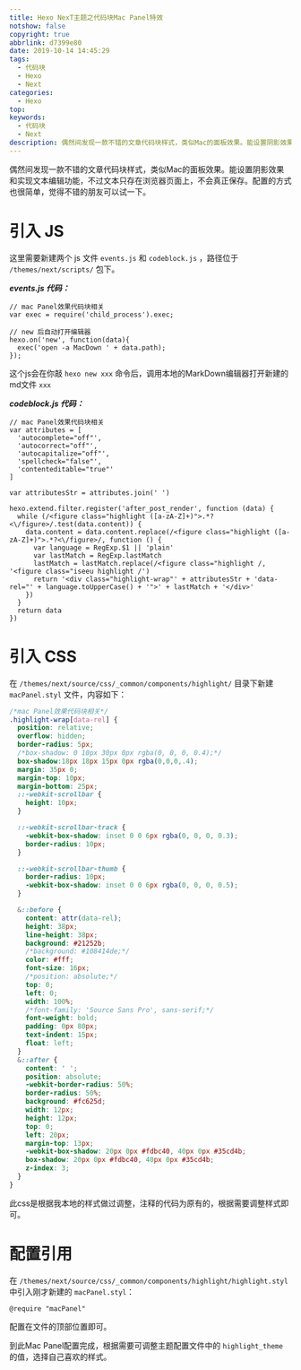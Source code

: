 ```yaml
---
title: Hexo NexT主题之代码块Mac Panel特效
notshow: false
copyright: true
abbrlink: d7399e80
date: 2019-10-14 14:45:29
tags:
  - 代码块
  - Hexo
  - Next
categories:
  - Hexo
top:
keywords:
  - 代码块
  - Next
description: 偶然间发现一款不错的文章代码块样式，类似Mac的面板效果。能设置阴影效果和实现文本编辑功能，不过文本只存在浏览器页面上，不会真正保存。配置的方式也很简单，觉得不错的朋友可以试一下。
---
```


偶然间发现一款不错的文章代码块样式，类似Mac的面板效果。能设置阴影效果和实现文本编辑功能，不过文本只存在浏览器页面上，不会真正保存。配置的方式也很简单，觉得不错的朋友可以试一下。

# 引入 JS

这里需要新建两个 js 文件 `events.js` 和 `codeblock.js` ，路径位于 `/themes/next/scripts/` 包下。

<div class="note success">

***events.js 代码：***
</div>

```JS
// mac Panel效果代码块相关
var exec = require('child_process').exec;

// new 后自动打开编辑器
hexo.on('new', function(data){
  exec('open -a MacDown ' + data.path);
});
```

这个js会在你敲 `hexo new xxx` 命令后，调用本地的MarkDown编辑器打开新建的md文件 `xxx`

<div class="note success">

***codeblock.js 代码：***
</div>

```JS
// mac Panel效果代码块相关
var attributes = [
  'autocomplete="off"',
  'autocorrect="off"',
  'autocapitalize="off"',
  'spellcheck="false"',
  'contenteditable="true"'
]

var attributesStr = attributes.join(' ')

hexo.extend.filter.register('after_post_render', function (data) {
  while (/<figure class="highlight ([a-zA-Z]+)">.*?<\/figure>/.test(data.content)) {
    data.content = data.content.replace(/<figure class="highlight ([a-zA-Z]+)">.*?<\/figure>/, function () {
      var language = RegExp.$1 || 'plain'
      var lastMatch = RegExp.lastMatch
      lastMatch = lastMatch.replace(/<figure class="highlight /, '<figure class="iseeu highlight /')
      return '<div class="highlight-wrap"' + attributesStr + 'data-rel="' + language.toUpperCase() + '">' + lastMatch + '</div>'
    })
  }
  return data
})
```

# 引入 CSS

在 `/themes/next/source/css/_common/components/highlight/` 目录下新建 `macPanel.styl` 文件，内容如下：

```CSS
/*mac Panel效果代码块相关*/
.highlight-wrap[data-rel] {
  position: relative;
  overflow: hidden;
  border-radius: 5px;
  /*box-shadow: 0 10px 30px 0px rgba(0, 0, 0, 0.4);*/
  box-shadow:18px 18px 15px 0px rgba(0,0,0,.4);
  margin: 35px 0;
  margin-top: 10px;
  margin-bottom: 25px;
  ::-webkit-scrollbar {
    height: 10px;
  }

  ::-webkit-scrollbar-track {
    -webkit-box-shadow: inset 0 0 6px rgba(0, 0, 0, 0.3);
    border-radius: 10px;
  }

  ::-webkit-scrollbar-thumb {
    border-radius: 10px;
    -webkit-box-shadow: inset 0 0 6px rgba(0, 0, 0, 0.5);
  }

  &::before {
    content: attr(data-rel);
    height: 38px;
    line-height: 38px;
    background: #21252b;
    /*background: #108414de;*/
    color: #fff;
    font-size: 16px;
    /*position: absolute;*/
    top: 0;
    left: 0;
    width: 100%;
    /*font-family: 'Source Sans Pro', sans-serif;*/
    font-weight: bold;
    padding: 0px 80px;
    text-indent: 15px;
    float: left;
  }
  &::after {
    content: ' ';
    position: absolute;
    -webkit-border-radius: 50%;
    border-radius: 50%;
    background: #fc625d;
    width: 12px;
    height: 12px;
    top: 0;
    left: 20px;
    margin-top: 13px;
    -webkit-box-shadow: 20px 0px #fdbc40, 40px 0px #35cd4b;
    box-shadow: 20px 0px #fdbc40, 40px 0px #35cd4b;
    z-index: 3;
  }
}
```

此css是根据我本地的样式做过调整，注释的代码为原有的，根据需要调整样式即可。

# 配置引用

在 `/themes/next/source/css/_common/components/highlight/highlight.styl` 中引入刚才新建的 `macPanel.styl`：

```stylus
@require "macPanel"
```

配置在文件的顶部位置即可。

到此Mac Panel配置完成，根据需要可调整主题配置文件中的 `highlight_theme` 的值，选择自己喜欢的样式。
